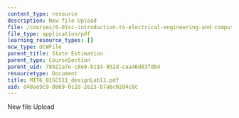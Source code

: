 ```yaml
---
content_type: resource
description: New file Upload
file: /courses/6-01sc-introduction-to-electrical-engineering-and-computer-science-i-spring-2011/d48ae9c90b690c2d2e23b7a6c02d4c8c_MIT6_01SCS11_designLab11.pdf
file_type: application/pdf
learning_resource_types: []
ocw_type: OCWFile
parent_title: State Estimation
parent_type: CourseSection
parent_uid: 78921a7e-c8e9-b114-852d-caa46d83fd04
resourcetype: Document
title: MIT6_01SCS11_designLab11.pdf
uid: d48ae9c9-0b69-0c2d-2e23-b7a6c02d4c8c
---
```

New file Upload

